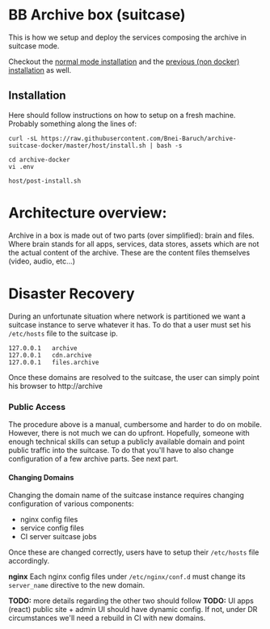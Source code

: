 # BB Archive box (suitcase)
This is how we setup and deploy the services composing the archive in suitcase mode.

Checkout the [normal mode installation](https://github.com/bnei-Baruch/archive-docker) 
and the [previous (non docker) installation](https://github.com/bnei-Baruch/archive-suitcase) as well.


## Installation

Here should follow instructions on how to setup on a fresh machine.
Probably something along the lines of:

```shell script
curl -sL https://raw.githubusercontent.com/Bnei-Baruch/archive-suitcase-docker/master/host/install.sh | bash -s 

cd archive-docker
vi .env

host/post-install.sh
```


Architecture overview:
==

Archive in a box is made out of two parts (over simplified): brain and files.
Where brain stands for all apps, services, data stores, assets which are not the actual content of the archive.
These are the content files themselves (video, audio, etc...)


Disaster Recovery
==

During an unfortunate situation where network is partitioned we want a suitcase instance to serve whatever it has.
To do that a user must set his `/etc/hosts` file to the suitcase ip.

```
127.0.0.1	archive
127.0.0.1	cdn.archive
127.0.0.1	files.archive
```

Once these domains are resolved to the suitcase, the user can simply point his browser to http://archive


### Public Access
The procedure above is a manual, cumbersome and harder to do on mobile. However, there is not much we can do
upfront. Hopefully, someone with enough technical skills can setup a publicly available domain and point public 
traffic into the suitcase.
To do that you'll have to also change configuration of a few archive parts. See next part.


#### Changing Domains

Changing the domain name of the suitcase instance requires changing configuration of various components:
* nginx config files
* service config files
* CI server suitcase jobs

Once these are changed correctly, users have to setup their `/etc/hosts` file accordingly.

**nginx** Each nginx config files under `/etc/nginx/conf.d` must change its `server_name` directive to the new domain.

**TODO:** more details regarding the other two should follow
**TODO:** UI apps (react) public site + admin UI should have dynamic config. 
If not, under DR circumstances we'll need a rebuild in CI with new domains.